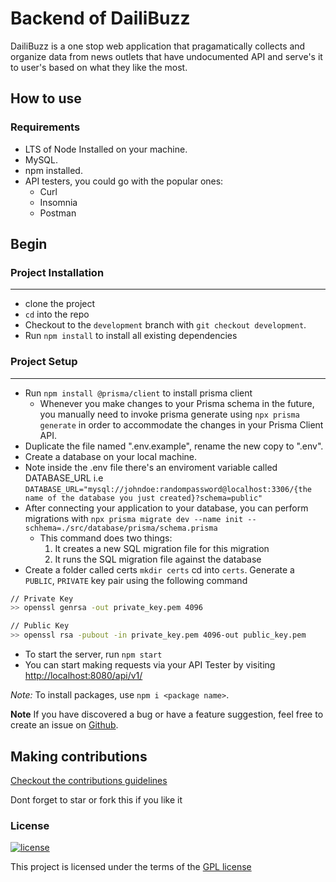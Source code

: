 # Backend of DailiBuzz

DailiBuzz is a one stop web application that pragamatically collects and organize data from news outlets that have undocumented API and serve's it to user's based on what they like the most.

## How to use

### Requirements

- LTS of Node Installed on your machine.
- MySQL.
- npm installed.
- API testers, you could go with the popular ones:
  - Curl
  - Insomnia
  - Postman

## Begin

### Project Installation

---

- clone the project
- `cd` into the repo
- Checkout to the `development` branch with `git checkout development`.
- Run `npm install` to install all existing dependencies

### Project Setup

---

- Run `npm install @prisma/client` to install prisma client
  - Whenever you make changes to your Prisma schema in the future, you manually need to invoke prisma generate using `npx prisma generate` in order to accommodate the changes in your Prisma Client API.
- Duplicate the file named ".env.example", rename the new copy to ".env".
- Create a database on your local machine.
- Note inside the .env file there's an enviroment variable called DATABASE_URL i.e `DATABASE_URL="mysql://johndoe:randompassword@localhost:3306/{the name of the database you just created}?schema=public"`
- After connecting your application to your database, you can perform migrations with `npx prisma migrate dev --name init --schhema=./src/database/prisma/schema.prisma`
  - This command does two things:
    1. It creates a new SQL migration file for this migration
    2. It runs the SQL migration file against the database
- Create a folder called certs `mkdir certs` cd into `certs`. Generate a `PUBLIC`, `PRIVATE` key pair using the following command

```bash
// Private Key
>> openssl genrsa -out private_key.pem 4096

// Public Key
>> openssl rsa -pubout -in private_key.pem 4096-out public_key.pem
```

- To start the server, run `npm start`
- You can start making requests via your API Tester by visiting <http://localhost:8080/api/v1/>

_Note:_
To install packages, use `npm i <package name>`.

**Note**
If you have discovered a bug or have a feature suggestion, feel free to create an issue on [Github](https://github.com/codewithdiv/dailibuzz/issues).

## Making contributions

[Checkout the contributions guidelines](https://github.com/codewithdiv/dailibuzz/blob/main/CONTRIBUTION.md)

Dont forget to star or fork this if you like it

### License

[![license](https://img.shields.io/badge/license-GPL-4dc71f.svg)](https://github.com/codewithdiv/dailibuzz/blob/main/LICENCE)

This project is licensed under the terms of the [GPL license](https://github.com/codewithdiv/dailibuzz/blob/main/LICENCE)

